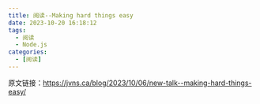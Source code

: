 ```yaml
---
title: 阅读--Making hard things easy
date: 2023-10-20 16:18:12
tags:
  - 阅读
  - Node.js
categories:
  - [阅读]
---
```


原文链接：https://jvns.ca/blog/2023/10/06/new-talk--making-hard-things-easy/